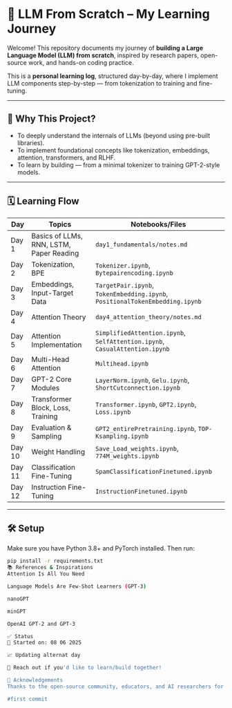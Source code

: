 # 🧠 LLM From Scratch – My Learning Journey

Welcome! This repository documents my journey of **building a Large Language Model (LLM) from scratch**, inspired by research papers, open-source work, and hands-on coding practice.

This is a **personal learning log**, structured day-by-day, where I implement LLM components step-by-step — from tokenization to training and fine-tuning.

---

## 🔁 Why This Project?

- To deeply understand the internals of LLMs (beyond using pre-built libraries).
- To implement foundational concepts like tokenization, embeddings, attention, transformers, and RLHF.
- To learn by building — from a minimal tokenizer to training GPT-2-style models.

---

## 🗓️ Learning Flow

| Day | Topics | Notebooks/Files |
|-----|--------|------------------|
| Day 1 | Basics of LLMs, RNN, LSTM, Paper Reading | `day1_fundamentals/notes.md` |
| Day 2 | Tokenization, BPE | `Tokenizer.ipynb`, `Bytepairencoding.ipynb` |
| Day 3 | Embeddings, Input-Target Data | `TargetPair.ipynb`, `TokenEmbedding.ipynb`, `PositionalTokenEmbedding.ipynb` |
| Day 4 | Attention Theory | `day4_attention_theory/notes.md` |
| Day 5 | Attention Implementation | `SimplifiedAttention.ipynb`, `SelfAttention.ipynb`, `CasualAttention.ipynb` |
| Day 6 | Multi-Head Attention | `Multihead.ipynb` |
| Day 7 | GPT-2 Core Modules | `LayerNorm.ipynb`, `Gelu.ipynb`, `ShortCutconnection.ipynb` |
| Day 8 | Transformer Block, Loss, Training | `Transformer.ipynb`, `GPT2.ipynb`, `Loss.ipynb` |
| Day 9 | Evaluation & Sampling | `GPT2_entirePretraining.ipynb`, `TOP-Ksampling.ipynb` |
| Day 10 | Weight Handling | `Save_Load_weights.ipynb`, `774M_weights.ipynb` |
| Day 11 | Classification Fine-Tuning | `SpamClassificationFinetuned.ipynb` |
| Day 12 | Instruction Fine-Tuning | `InstructionFinetuned.ipynb` |

---

## 🛠️ Setup

Make sure you have Python 3.8+ and PyTorch installed. Then run:

```bash
pip install -r requirements.txt
📚 References & Inspirations
Attention Is All You Need

Language Models Are Few-Shot Learners (GPT-3)

nanoGPT

minGPT

OpenAI GPT-2 and GPT-3

✅ Status
🚀 Started on: 08 06 2025

📈 Updating alternat day 

💬 Reach out if you'd like to learn/build together!

🙌 Acknowledgements
Thanks to the open-source community, educators, and AI researchers for making deep learning more accessible for all.

#first commit